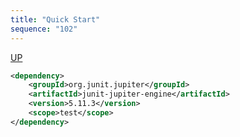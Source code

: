 ```yaml
---
title: "Quick Start"
sequence: "102"
---
```


[UP](/junit.html)


```xml
<dependency>
    <groupId>org.junit.jupiter</groupId>
    <artifactId>junit-jupiter-engine</artifactId>
    <version>5.11.3</version>
    <scope>test</scope>
</dependency>
```

